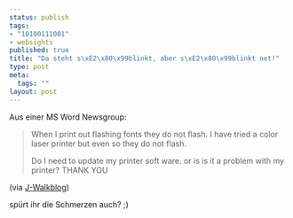 ```yaml
--- 
status: publish
tags: 
- "10100111001"
- websights
published: true
title: "Da steht s\xE2\x80\x99blinkt, aber s\xE2\x80\x99blinkt net!"
type: post
meta: 
  tags: ""
layout: post
---
```

<p>Aus einer MS Word Newsgroup:</p>

<blockquote><p>When I print out flashing fonts they do not flash. I have tried a color laser printer but even so they do not flash.</p>

<p>Do I need to update my printer soft ware. or is is it a problem with my printer? THANK YOU</p>

</blockquote>
<p>(via <a target="_BLANK" href="http://j-walkblog.com/blog/index/P16830/" title="http://j-walkblog.com/blog/index/P16830/" onmouseover="window.status='http://j-walkblog.com/blog/index/P16830/';return true;" onmouseout="window.status='';return true;">J-Walkblog</a>)</p>

<p>spürt ihr die Schmerzen auch? ;)</p>
